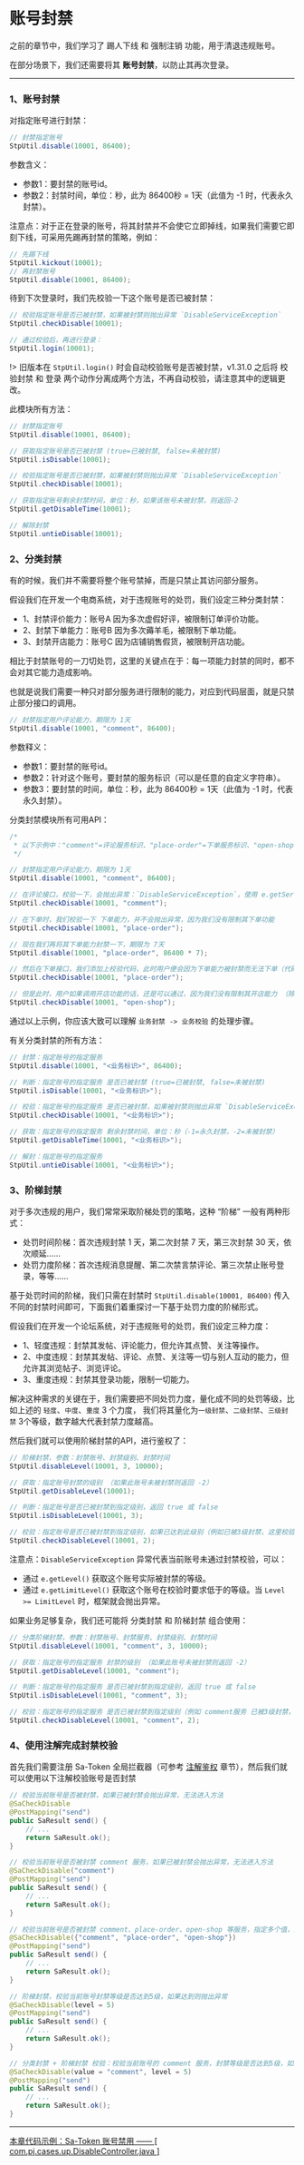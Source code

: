 # 账号封禁

之前的章节中，我们学习了 踢人下线 和 强制注销 功能，用于清退违规账号。

在部分场景下，我们还需要将其 **账号封禁**，以防止其再次登录。

--- 

### 1、账号封禁

对指定账号进行封禁：

``` java
// 封禁指定账号 
StpUtil.disable(10001, 86400); 
```

参数含义：
- 参数1：要封禁的账号id。
- 参数2：封禁时间，单位：秒，此为 86400秒 = 1天（此值为 -1 时，代表永久封禁）。


注意点：对于正在登录的账号，将其封禁并不会使它立即掉线，如果我们需要它即刻下线，可采用先踢再封禁的策略，例如：<br>
``` java
// 先踢下线
StpUtil.kickout(10001); 
// 再封禁账号
StpUtil.disable(10001, 86400); 
```

待到下次登录时，我们先校验一下这个账号是否已被封禁：
``` java
// 校验指定账号是否已被封禁，如果被封禁则抛出异常 `DisableServiceException`
StpUtil.checkDisable(10001); 

// 通过校验后，再进行登录：
StpUtil.login(10001); 
```

!> 旧版本在 `StpUtil.login()` 时会自动校验账号是否被封禁，v1.31.0 之后将 校验封禁 和 登录 两个动作分离成两个方法，不再自动校验，请注意其中的逻辑更改。

此模块所有方法：
``` java
// 封禁指定账号 
StpUtil.disable(10001, 86400); 

// 获取指定账号是否已被封禁 (true=已被封禁, false=未被封禁) 
StpUtil.isDisable(10001); 

// 校验指定账号是否已被封禁，如果被封禁则抛出异常 `DisableServiceException`
StpUtil.checkDisable(10001); 

// 获取指定账号剩余封禁时间，单位：秒，如果该账号未被封禁，则返回-2 
StpUtil.getDisableTime(10001); 

// 解除封禁
StpUtil.untieDisable(10001); 
```


### 2、分类封禁

有的时候，我们并不需要将整个账号禁掉，而是只禁止其访问部分服务。

假设我们在开发一个电商系统，对于违规账号的处罚，我们设定三种分类封禁：

- 1、封禁评价能力：账号A 因为多次虚假好评，被限制订单评价功能。
- 2、封禁下单能力：账号B 因为多次薅羊毛，被限制下单功能。
- 3、封禁开店能力：账号C 因为店铺销售假货，被限制开店功能。

相比于封禁账号的一刀切处罚，这里的关键点在于：每一项能力封禁的同时，都不会对其它能力造成影响。

也就是说我们需要一种只对部分服务进行限制的能力，对应到代码层面，就是只禁止部分接口的调用。

``` java
// 封禁指定用户评论能力，期限为 1天
StpUtil.disable(10001, "comment", 86400);
```
参数释义：
- 参数1：要封禁的账号id。
- 参数2：针对这个账号，要封禁的服务标识（可以是任意的自定义字符串）。
- 参数3：要封禁的时间，单位：秒，此为 86400秒 = 1天（此值为 -1 时，代表永久封禁）。

分类封禁模块所有可用API：

``` java
/*
 * 以下示例中："comment"=评论服务标识、"place-order"=下单服务标识、"open-shop"=开店服务标识
 */

// 封禁指定用户评论能力，期限为 1天
StpUtil.disable(10001, "comment", 86400);

// 在评论接口，校验一下，会抛出异常：`DisableServiceException`，使用 e.getService() 可获取业务标识 `comment` 
StpUtil.checkDisable(10001, "comment");

// 在下单时，我们校验一下 下单能力，并不会抛出异常，因为我们没有限制其下单功能
StpUtil.checkDisable(10001, "place-order");

// 现在我们再将其下单能力封禁一下，期限为 7天 
StpUtil.disable(10001, "place-order", 86400 * 7);

// 然后在下单接口，我们添加上校验代码，此时用户便会因为下单能力被封禁而无法下单（代码抛出异常）
StpUtil.checkDisable(10001, "place-order");

// 但是此时，用户如果调用开店功能的话，还是可以通过，因为我们没有限制其开店能力 （除非我们再调用了封禁开店的代码）
StpUtil.checkDisable(10001, "open-shop");
```

通过以上示例，你应该大致可以理解 `业务封禁 -> 业务校验` 的处理步骤。

有关分类封禁的所有方法：
``` java
// 封禁：指定账号的指定服务 
StpUtil.disable(10001, "<业务标识>", 86400); 

// 判断：指定账号的指定服务 是否已被封禁 (true=已被封禁, false=未被封禁) 
StpUtil.isDisable(10001, "<业务标识>"); 

// 校验：指定账号的指定服务 是否已被封禁，如果被封禁则抛出异常 `DisableServiceException`
StpUtil.checkDisable(10001, "<业务标识>"); 

// 获取：指定账号的指定服务 剩余封禁时间，单位：秒（-1=永久封禁，-2=未被封禁）
StpUtil.getDisableTime(10001, "<业务标识>"); 

// 解封：指定账号的指定服务
StpUtil.untieDisable(10001, "<业务标识>"); 
```


### 3、阶梯封禁

对于多次违规的用户，我们常常采取阶梯处罚的策略，这种 “阶梯” 一般有两种形式：

- 处罚时间阶梯：首次违规封禁 1 天，第二次封禁 7 天，第三次封禁 30 天，依次顺延……
- 处罚力度阶梯：首次违规消息提醒、第二次禁言禁评论、第三次禁止账号登录，等等……

基于处罚时间的阶梯，我们只需在封禁时 `StpUtil.disable(10001, 86400)` 传入不同的封禁时间即可，下面我们着重探讨一下基于处罚力度的阶梯形式。

假设我们在开发一个论坛系统，对于违规账号的处罚，我们设定三种力度：

- 1、轻度违规：封禁其发帖、评论能力，但允许其点赞、关注等操作。
- 2、中度违规：封禁其发帖、评论、点赞、关注等一切与别人互动的能力，但允许其浏览帖子、浏览评论。
- 3、重度违规：封禁其登录功能，限制一切能力。

解决这种需求的关键在于，我们需要把不同处罚力度，量化成不同的处罚等级，比如上述的 `轻度`、`中度`、`重度` 3 个力度，
我们将其量化为`一级封禁`、`二级封禁`、`三级封禁` 3个等级，数字越大代表封禁力度越高。

然后我们就可以使用阶梯封禁的API，进行鉴权了：

``` java
// 阶梯封禁，参数：封禁账号、封禁级别、封禁时间 
StpUtil.disableLevel(10001, 3, 10000);

// 获取：指定账号封禁的级别 （如果此账号未被封禁则返回 -2）
StpUtil.getDisableLevel(10001);

// 判断：指定账号是否已被封禁到指定级别，返回 true 或 false
StpUtil.isDisableLevel(10001, 3);

// 校验：指定账号是否已被封禁到指定级别，如果已达到此级别（例如已被3级封禁，这里校验是否达到2级），则抛出异常 `DisableServiceException`
StpUtil.checkDisableLevel(10001, 2);
```

注意点：`DisableServiceException` 异常代表当前账号未通过封禁校验，可以：
- 通过 `e.getLevel()` 获取这个账号实际被封禁的等级。
- 通过 `e.getLimitLevel()` 获取这个账号在校验时要求低于的等级。当 `Level >= LimitLevel` 时，框架就会抛出异常。

如果业务足够复杂，我们还可能将 分类封禁 和 阶梯封禁 组合使用：

``` java
// 分类阶梯封禁，参数：封禁账号、封禁服务、封禁级别、封禁时间 
StpUtil.disableLevel(10001, "comment", 3, 10000);

// 获取：指定账号的指定服务 封禁的级别 （如果此账号未被封禁则返回 -2）
StpUtil.getDisableLevel(10001, "comment");

// 判断：指定账号的指定服务 是否已被封禁到指定级别，返回 true 或 false
StpUtil.isDisableLevel(10001, "comment", 3);

// 校验：指定账号的指定服务 是否已被封禁到指定级别（例如 comment服务 已被3级封禁，这里校验是否达到2级），如果已达到此级别，则抛出异常 
StpUtil.checkDisableLevel(10001, "comment", 2);
```



### 4、使用注解完成封禁校验
首先我们需要注册 Sa-Token 全局拦截器（可参考 [注解鉴权](/use/at-check) 章节），然后我们就可以使用以下注解校验账号是否封禁

``` java
// 校验当前账号是否被封禁，如果已被封禁会抛出异常，无法进入方法 
@SaCheckDisable
@PostMapping("send")
public SaResult send() {
	// ... 
	return SaResult.ok(); 
}

// 校验当前账号是否被封禁 comment 服务，如果已被封禁会抛出异常，无法进入方法 
@SaCheckDisable("comment")
@PostMapping("send")
public SaResult send() {
	// ... 
	return SaResult.ok(); 
}

// 校验当前账号是否被封禁 comment、place-order、open-shop 等服务，指定多个值，只要有一个已被封禁，就无法进入方法 
@SaCheckDisable({"comment", "place-order", "open-shop"})
@PostMapping("send")
public SaResult send() {
	// ... 
	return SaResult.ok(); 
}

// 阶梯封禁，校验当前账号封禁等级是否达到5级，如果达到则抛出异常 
@SaCheckDisable(level = 5)
@PostMapping("send")
public SaResult send() {
	// ... 
	return SaResult.ok(); 
}

// 分类封禁 + 阶梯封禁 校验：校验当前账号的 comment 服务，封禁等级是否达到5级，如果达到则抛出异常 
@SaCheckDisable(value = "comment", level = 5)
@PostMapping("send")
public SaResult send() {
	// ... 
	return SaResult.ok(); 
}
```



--- 

<a class="case-btn" href="https://gitee.com/dromara/sa-token/blob/master/sa-token-demo/sa-token-demo-case/src/main/java/com/pj/cases/up/DisableController.java"
	target="_blank">
	本章代码示例：Sa-Token 账号禁用  —— [ com.pj.cases.up.DisableController.java ]
</a>
